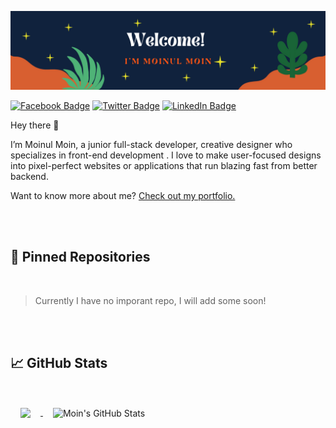 [![Moin's GitHub Banner](./assets/GithubHeader.png)](https://moinulmoin.com)

[![Facebook Badge](https://img.shields.io/badge/Facebook-Profile-informational?style=flat&logo=facebook&logoColor=white&color=1CA2F1)](https://facebook.com/immoinulmoin)
[![Twitter Badge](https://img.shields.io/badge/Twitter-Profile-informational?style=flat&logo=twitter&logoColor=white&color=1CA2F1)](https://twitter.com/immoinulmoin)
[![LinkedIn Badge](https://img.shields.io/badge/LinkedIn-Profile-informational?style=flat&logo=linkedin&logoColor=white&color=0D76A8)](https://www.linkedin.com/in/immoinulmoin/)

Hey there 👋

I’m Moinul Moin, a junior full-stack developer, creative designer who specializes in front-end development . I love to make user-focused designs into pixel-perfect websites or applications that run blazing fast from better backend.

Want to know more about me? [Check out my portfolio.](https://moinulmoin.com/)

<br>
<br>

## 📌 Pinned Repositories

<br>

>Currently I have no imporant repo, I will add some soon!

<br>
<br>

## &#x1f4c8; GitHub Stats

<br>

<a href="https://github.com/moinulmoin">
  <img align="center" style="margin:1rem;display:inline-block;" src="https://github-readme-stats.vercel.app/api/top-langs/?username=moinulmoin&hide=html,css&title_color=ffffff&text_color=c9cacc&icon_color=4AB197&bg_color=1A2B34" />
</a>

<a href="https://github.com/moinulmoin">
  <img align="center" style="margin:1rem;display:inline-block;" src="https://github-readme-stats.vercel.app/api?username=moinulmoin&show_icons=true&theme=tokyonight" alt="Moin's GitHub Stats" />
</a>

<br>
<br>



